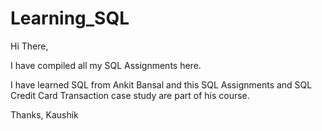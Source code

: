 # Learning_SQL

Hi There,

I have compiled all my SQL Assignments here.

I have learned SQL from Ankit Bansal and this SQL Assignments and SQL Credit Card Transaction case study are part of his course.

Thanks,
Kaushik
